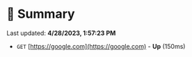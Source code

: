 # 📖 Summary
Last updated: **4/28/2023, 1:57:23 PM**

- `GET` [https://google.com](https://google.com) - **Up** (150ms)
